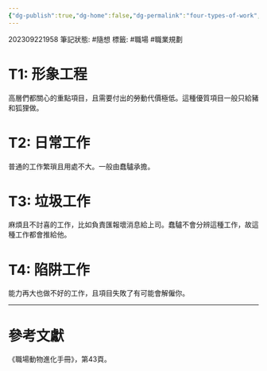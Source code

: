 ```yaml
---
{"dg-publish":true,"dg-home":false,"dg-permalink":"four-types-of-work","permalink":"/four-types-of-work/","dgPassFrontmatter":true}
---
```


202309221958
筆記狀態: #隨想
標籤: #職場 #職業規劃 

# T1: 形象工程
高層們都關心的重點項目，且需要付出的勞動代價極低。這種優質項目一般只給豬和狐狸做。

# T2: 日常工作
普通的工作繁瑣且用處不大。一般由蠢驢承擔。

# T3: 垃圾工作
麻煩且不討喜的工作，比如負責匯報壞消息給上司。蠢驢不會分辨這種工作，故這種工作都會推給他。

# T4: 陷阱工作
能力再大也做不好的工作，且項目失敗了有可能會解僱你。

---
# 參考文獻

《職場動物進化手冊》，第43頁。